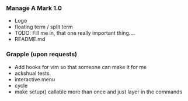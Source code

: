 ### Manage A Mark 1.0
* Logo
* floating term / split term
* TODO: Fill me in, that one really important thing....
* README.md

### Grapple (upon requests)
* Add hooks for vim so that someone can make it for me
* ackshual tests.
* interactive menu
* cycle
* make setup() callable more than once and just layer in the commands
